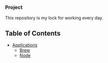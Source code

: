 ### Project
This repository is my lock for working every day.

## Table of Contents
- [Applications](#applications)
    - [Brew](#brew)
    - [Node](https://github.com/prawee/osx/blob/master/brew/node.md)

